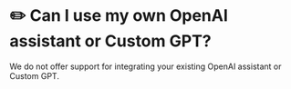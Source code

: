 # ✏️ Can I use my own OpenAI assistant or Custom GPT?

We do not offer support for integrating your existing OpenAI assistant or Custom GPT.
